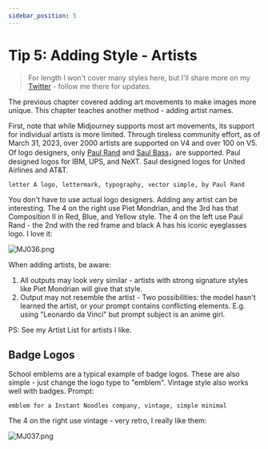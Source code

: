 ```yaml
---
sidebar_position: 5
---
```


# Tip 5: Adding Style - Artists

> For length I won't cover many styles here, but I'll share more on my [Twitter](https://twitter.com/hellojimmywong) - follow me there for updates.

The previous chapter covered adding art movements to make images more unique. This chapter teaches another method - adding artist names.

First, note that while Midjourney supports most art movements, its support for individual artists is more limited. Through tireless community effort, as of March 31, 2023, over 2000 artists are supported on V4 and over 100 on V5.
Of logo designers, only [Paul Rand](https://en.wikipedia.org/wiki/Paul_Rand) and [Saul Bass](https://en.wikipedia.org/wiki/Saul_Bass)，are supported. Paul designed logos for IBM, UPS, and NeXT. Saul designed logos for United Airlines and AT&T.

```other
letter A logo, lettermark, typography, vector simple, by Paul Rand
```

You don't have to use actual logo designers. Adding any artist can be interesting. The 4 on the right use Piet Mondrian, and the 3rd has that Composition II in Red, Blue, and Yellow style. The 4 on the left use Paul Rand - the 2nd with the red frame and black A has his iconic eyeglasses logo. I love it:

![MJ036.png](https://res.craft.do/user/full/d845172f-becd-4255-bf79-d722098b2d83/doc/15EA26B6-9B49-4076-B8D8-DFE53ABD52C8/AE2B3E95-3FE1-4CB9-9222-F900DCE1A3F0_2/AR2GvKhOOgxDVa6nFmWZMoMdbfmYEXZPjXqUmpW3jpsz/MJ036.png)

When adding artists, be aware:

1. All outputs may look very similar - artists with strong signature styles like Piet Mondrian will give that style.
2. Output may not resemble the artist - Two possibilities: the model hasn't learned the artist, or your prompt contains conflicting elements. E.g. using "Leonardo da Vinci" but prompt subject is an anime girl.

PS: See my Artist List for artists I like.

## Badge Logos

School emblems are a typical example of badge logos. These are also simple - just change the logo type to "emblem". Vintage style also works well with badges. Prompt:

```other
emblem for a Instant Noodles company, vintage, simple minimal
```

The 4 on the right use vintage - very retro, I really like them:

![MJ037.png](https://res.craft.do/user/full/d845172f-becd-4255-bf79-d722098b2d83/doc/15EA26B6-9B49-4076-B8D8-DFE53ABD52C8/68B3BBA8-FAC1-4994-B817-D73FE4048645_2/UvFniyS7yKw7I4ExtcabXXQkpi6MU82QffYk1UOSUeoz/MJ037.png)
